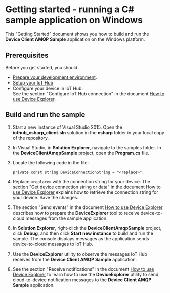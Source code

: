 # Getting started - running a C# sample application on Windows

This "Getting Started" document shows you how to build and run the **Device Client AMQP Sample** application on the Windows platform.

## Prerequisites

Before you get started, you should:

- [Prepare your development environment][setup-devbox-windows].
- [Setup your IoT Hub][setup-iothub]
- Configure your device in IoT Hub. <br/>See the section "Configure IoT Hub connection" in the document [How to use Device Explorer][device-explorer].

## Build and run the sample

1.  Start a new instance of Visual Studio 2015. Open the **iothub_csharp_client.sln** solution in the **csharp** folder in your local copy of the repository.

2.  In Visual Studio, in **Solution Explorer**, navigate to the samples folder. In the **DeviceClientAmqpSample** project, open the **Program.cs** file.

3.  Locate the following code in the file:

    ```
    private const string DeviceConnectionString = "<replace>";
    ```

4.  Replace `<replace>` with the connection string for your device. The section "Get device connection string or data" in the document [How to use Device Explorer][device-explorer] explains how to retrieve the connection string for your device. Save the changes.

5. The section "Send events" in the document [How to use Device Explorer][device-explorer] describes how to prepare the **DeviceExplorer** tool to receive device-to-cloud messages from the sample application.

6. In **Solution Explorer**, right-click the **DeviceClientAmqpSample** project, click **Debug**, and then click **Start new instance** to build and run the sample. The console displays messages as the application sends device-to-cloud messages to IoT Hub.

7. Use the **DeviceExplorer** utility to observe the messages IoT Hub receives from the **Device Client AMQP Sample** application.

8. See the section "Receive notifications" in the document [How to use Device Explorer][device-explorer] to learn how to use the **DeviceExplorer** utility to send cloud-to-device notification messages to the **Device Client AMQP Sample** application.


[setup-devbox-windows]: devbox_setup.md
[device-explorer]: ../../tools/DeviceExplorer/doc/how_to_use_device_explorer.md
[setup-iothub]: ../../doc/setup_iothub.md
